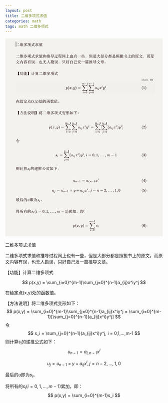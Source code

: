 ```yaml
---
layout: post
title: 二维多项式求值
categories: math
tags: math 二维多项式
---
```




![img](../image/image2018100401.png)

二维多项式求值

二维多项式求值和推导过程网上也有一些，但是大部分都是照搬书上的原文，而原文内容有误，也无人勘误，只好自己发一篇推导文章。

【功能】计算二维多项式

$$
p(x,y) = \sum_{i=0}^{m-1}\sum_{j=0}^{n-1}a_{ij}x^iy^j
$$

在给定点(x,y)处的函数值。

【方法说明】将二维多项式变形如下：
$$
p(x,y) = \sum_{i=0}^{m-1}\sum_{j=0}^{n-1}a_{ij}x^iy^j = \sum_{i=0}^{m-1}[\sum_{j=0}^{n-1}(a_{ij}x^i)y^j]
$$
令
$$
s_i = \sum_{j=0}^{n-1}(a_{ij}x^i)y^j,  i = 0,1,...,m-1
$$
则计算$s_i$的递推公式如下：
$$
u_{n-1} = a_{i, n-1}x^i
$$

$$
u_j = u_{n-1} \times y + a_{ij}x^i,  j = n-2, ... ,1,0
$$

最后的$u$即为$s_i$。

将所有的$s_i (i=0,1,…,m-1)$累加，即：
$$
p(x,y) = \sum_{i=0}^{m-1}s_i
$$



